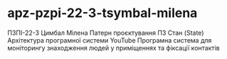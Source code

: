 # apz-pzpi-22-3-tsymbal-milena
ПЗПІ-22-3
Цимбал Мілена
Патерн проєктування ПЗ Стан (State)
Архітектура програмної системи YouTube
Програмна система для моніторингу знаходження людей у приміщеннях та фіксації контактів 
